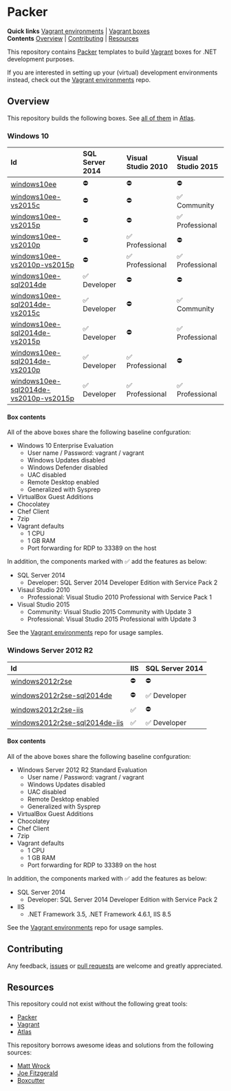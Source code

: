 # Packer

**Quick links** [Vagrant environments] | [Vagrant boxes]  
**Contents** [Overview] | [Contributing] | [Resources]  

This repository contains [Packer] templates to build [Vagrant] boxes for .NET development purposes.

If you are interested in setting up your (virtual) development environments instead, check out the [Vagrant environments] repo.

[Vagrant environments]: https://github.com/gusztavvargadr/vagrant

## Overview

This repository builds the following boxes. See [all of them][Vagrant boxes] in [Atlas].

[Overview]: #overview
[Vagrant boxes]: https://atlas.hashicorp.com/gusztavvargadr

### Windows 10

Id | SQL Server 2014 | Visual Studio 2010 | Visual Studio 2015
:--- | :--- | :--- | :---
[windows10ee] | :no_entry: | :no_entry: | :no_entry:
[windows10ee-vs2015c] | :no_entry: | :no_entry: | :white_check_mark: Community
[windows10ee-vs2015p] | :no_entry: | :no_entry: | :white_check_mark: Professional
[windows10ee-vs2010p] | :no_entry: | :white_check_mark: Professional | :no_entry:
[windows10ee-vs2010p-vs2015p] | :no_entry: | :white_check_mark: Professional | :white_check_mark: Professional
[windows10ee-sql2014de] | :white_check_mark: Developer | :no_entry: | :no_entry:
[windows10ee-sql2014de-vs2015c] | :white_check_mark: Developer | :no_entry: | :white_check_mark: Community
[windows10ee-sql2014de-vs2015p] | :white_check_mark: Developer | :no_entry: | :white_check_mark: Professional
[windows10ee-sql2014de-vs2010p] | :white_check_mark: Developer | :white_check_mark: Professional | :no_entry:
[windows10ee-sql2014de-vs2010p-vs2015p] | :white_check_mark: Developer | :white_check_mark: Professional | :white_check_mark: Professional

#### Box contents

All of the above boxes share the following baseline confguration:

* Windows 10 Enterprise Evaluation
  * User name / Password: vagrant / vagrant
  * Windows Updates disabled
  * Windows Defender disabled
  * UAC disabled
  * Remote Desktop enabled
  * Generalized with Sysprep
* VirtualBox Guest Additions
* Chocolatey
* Chef Client
* 7zip
* Vagrant defaults
  * 1 CPU
  * 1 GB RAM
  * Port forwarding for RDP to 33389 on the host

In addition, the components marked with :white_check_mark: add the features as below:

* SQL Server 2014
  * Developer: SQL Server 2014 Developer Edition with Service Pack 2
* Visaul Studio 2010
  * Professional: Visual Studio 2010 Professional with Service Pack 1
* Visual Studio 2015
  * Community: Visual Studio 2015 Community with Update 3
  * Professional: Visual Studio 2015 Professional with Update 3

See the [Vagrant environments] repo for usage samples.

[windows10ee]: https://atlas.hashicorp.com/gusztavvargadr/boxes/windows10ee
[windows10ee-vs2015c]: https://atlas.hashicorp.com/gusztavvargadr/boxes/windows10ee-vs2015c
[windows10ee-vs2015p]: https://atlas.hashicorp.com/gusztavvargadr/boxes/windows10ee-vs2015p
[windows10ee-vs2010p]: https://atlas.hashicorp.com/gusztavvargadr/boxes/windows10ee-vs2010p
[windows10ee-vs2010p-vs2015p]: https://atlas.hashicorp.com/gusztavvargadr/boxes/windows10ee-vs2010p-vs2015p
[windows10ee-sql2014de]: https://atlas.hashicorp.com/gusztavvargadr/boxes/windows10ee-sql2014de
[windows10ee-sql2014de-vs2015c]: https://atlas.hashicorp.com/gusztavvargadr/boxes/windows10ee-sql2014de-vs2015c
[windows10ee-sql2014de-vs2015p]: https://atlas.hashicorp.com/gusztavvargadr/boxes/windows10ee-sql2014de-vs2015p
[windows10ee-sql2014de-vs2010p]: https://atlas.hashicorp.com/gusztavvargadr/boxes/windows10ee-sql2014de-vs2010p
[windows10ee-sql2014de-vs2010p-vs2015p]: https://atlas.hashicorp.com/gusztavvargadr/boxes/windows10ee-sql2014de-vs2010p-vs2015p

### Windows Server 2012 R2

Id | IIS | SQL Server 2014
:--- | :--- | :---
[windows2012r2se] | :no_entry: | :no_entry:
[windows2012r2se-sql2014de] | :no_entry: | :white_check_mark: Developer
[windows2012r2se-iis] | :white_check_mark: | :no_entry:
[windows2012r2se-sql2014de-iis] | :white_check_mark: | :white_check_mark: Developer

#### Box contents

All of the above boxes share the following baseline confguration:

* Windows Server 2012 R2 Standard Evaluation
  * User name / Password: vagrant / vagrant
  * Windows Updates disabled
  * UAC disabled
  * Remote Desktop enabled
  * Generalized with Sysprep
* VirtualBox Guest Additions
* Chocolatey
* Chef Client
* 7zip
* Vagrant defaults
  * 1 CPU
  * 1 GB RAM
  * Port forwarding for RDP to 33389 on the host

In addition, the components marked with :white_check_mark: add the features as below:

* SQL Server 2014
  * Developer: SQL Server 2014 Developer Edition with Service Pack 2
* IIS
  * .NET Framework 3.5, .NET Framework 4.6.1, IIS 8.5

See the [Vagrant environments] repo for usage samples.

[windows2012r2se]: https://atlas.hashicorp.com/gusztavvargadr/boxes/windows2012r2se
[windows2012r2se-sql2014de]: https://atlas.hashicorp.com/gusztavvargadr/boxes/windows2012r2se-sql2014de
[windows2012r2se-iis]: https://atlas.hashicorp.com/gusztavvargadr/boxes/windows2012r2se-iis
[windows2012r2se-sql2014de-iis]: https://atlas.hashicorp.com/gusztavvargadr/boxes/windows2012r2se-sql2014de-iis

## Contributing

Any feedback, [issues] or [pull requests] are welcome and greatly appreciated.

[Contributing]: #contributing
[Issues]: https://github.com/gusztavvargadr/packer/issues
[Pull requests]: https://github.com/gusztavvargadr/packer/pulls

## Resources

This repository could not exist without the following great tools:

* [Packer]
* [Vagrant]
* [Atlas]

This repository borrows awesome ideas and solutions from the following sources:

* [Matt Wrock]
* [Joe Fitzgerald]
* [Boxcutter]

[Resources]: #resources
[Packer]: https://www.packer.io/
[Vagrant]: https://www.vagrantup.com/
[Atlas]: https://www.hashicorp.com/atlas.html
[Matt Wrock]: https://github.com/mwrock/packer-templates
[Joe Fitzgerald]: https://github.com/joefitzgerald/packer-windows
[Boxcutter]: https://github.com/boxcutter/windows
